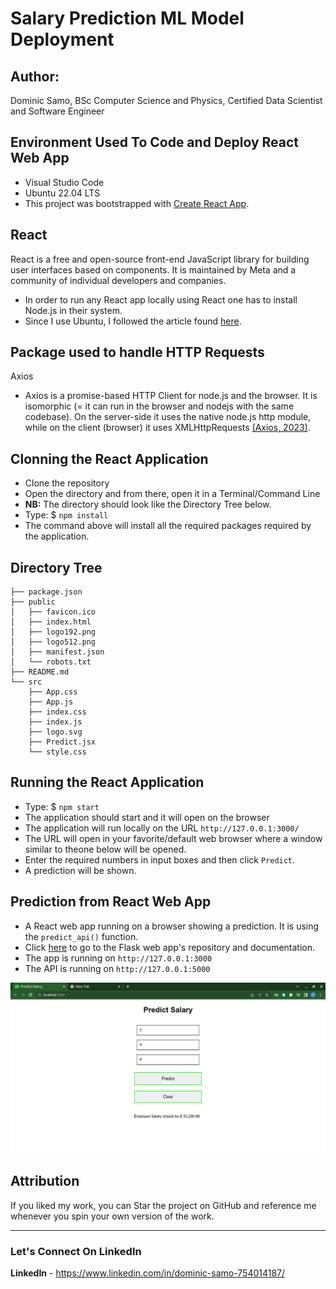 # Salary Prediction ML Model Deployment

## Author: 
Dominic Samo, BSc Computer Science and Physics, Certified Data Scientist and Software Engineer


## Environment Used To Code and Deploy React Web App
* Visual Studio Code
* Ubuntu 22.04 LTS
* This project was bootstrapped with [Create React App](https://github.com/facebook/create-react-app).

## React
  React is a free and open-source front-end JavaScript library for building user interfaces based on components. It is maintained by Meta and a community of individual developers and companies.
  * In order to run any React app locally using React one has to install Node.js in their system.
  * Since I use Ubuntu, I followed the article found [here](https://www.digitalocean.com/community/tutorials/how-to-install-node-js-on-ubuntu-20-04).
  

## Package used to handle HTTP Requests 
Axios
* Axios is a promise-based HTTP Client for node.js and the browser. It is isomorphic (= it can run in the browser and nodejs with the same codebase). On the server-side it uses the native node.js http module, while on the client (browser) it uses XMLHttpRequests [(Axios, 2023)](https://axios-http.com/docs/intro). 

## Clonning the React Application

* Clone the repository
* Open the directory and from there, open it in a Terminal/Command Line
* **NB:** The directory should look like the Directory Tree below.
* Type: $ ```npm install```
* The command above will install all the required packages required by the application. 

## Directory Tree
```
├── package.json
├── public
│   ├── favicon.ico
│   ├── index.html
│   ├── logo192.png
│   ├── logo512.png
│   ├── manifest.json
│   └── robots.txt
├── README.md
└── src
    ├── App.css
    ├── App.js
    ├── index.css
    ├── index.js
    ├── logo.svg
    ├── Predict.jsx
    └── style.css

```

## Running the React Application

* Type: $ ```npm start```
* The application should start and it will open on the browser
* The application will run locally on the URL ```http://127.0.0.1:3000/```
* The URL will open in your favorite/default web browser where a window similar to theone below will be opened.
* Enter the required numbers in input boxes and then click ```Predict```.
* A prediction will be shown.

## Prediction from React Web App

* A React web app running on a browser showing a prediction. It is using the ```predict_api()``` function.
* Click [here](https://github.com/DominicSamoes/ml-model-deployment-flask) to go to the Flask web app's repository and documentation.
* The app is running on ```http://127.0.0.1:3000```
* The API is running on ```http://127.0.0.1:5000```

![Flask](Other/ResponseReact.png)

## Attribution

If you liked my work, you can Star the project on GitHub and reference me whenever you spin your own version of the work. 

---

### Let's Connect On LinkedIn
**LinkedIn** - https://www.linkedin.com/in/dominic-samo-754014187/